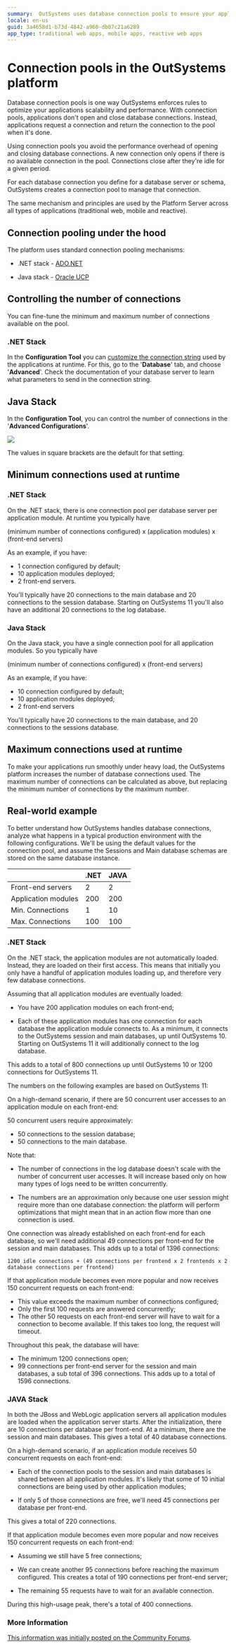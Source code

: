 ```yaml
---
summary:  OutSystems uses database connection pools to ensure your applications perform well as they scale. Read more to learn how the OutSystems platform uses  connection pools.
locale: en-us
guid: 3a4658d1-b73d-4842-a960-db07c21a6289
app_type: traditional web apps, mobile apps, reactive web apps
---
```


# Connection pools in the OutSystems platform

Database connection pools is one way OutSystems enforces rules to optimize your applications scalability and performance. With connection pools, applications don't open and close database connections. Instead, applications request a connection and return the connection to the pool when it's done.

Using connection pools you avoid the performance overhead of opening and closing database connections. A  new connection only opens if there is no available connection in the pool. Connections close after they're idle for a given period.

For each database connection you define for a database server or schema, OutSystems creates a connection pool to manage that connection.

The same mechanism and principles are used by the Platform Server across all types of applications (traditional web, mobile and reactive).

## Connection pooling under the hood

The platform uses standard connection pooling mechanisms:

* .NET stack - [ADO.NET](https://msdn.microsoft.com/en-us/library/8xx3tyca(v=vs.100).aspx)

* Java stack - [Oracle UCP](http://docs.oracle.com/cd/B28359_01/java.111/e10788/intro.htm#BABHFGCA)

## Controlling the number of connections

You can fine-tune the minimum and maximum number of connections available on the pool.

### .NET Stack

In the **Configuration Tool** you can [customize the connection string](https://success.outsystems.com/Documentation/11/Reference/Configuration_Tool/Platform_Tab/Platform_Tab_in_Azure_SQL_Database_%2F%2F_SQL_Server_database) used by the applications at runtime. For this, go to the '**Database**' tab, and choose '**Advanced**'. Check the documentation of your database server to learn what parameters to send in the connection string.

## Java Stack

In the **Configuration Tool**, you can control the number of connections in the '**Advanced Configurations**'.

![ ](images/connection-pools_0.png)

The values in square brackets are the default for that setting.

## Minimum connections used at runtime

### .NET Stack

On the .NET stack, there is one connection pool per database server per application module. At runtime you typically have

(minimum number of connections configured) x (application modules) x (front-end servers)

As an example, if you have:

* 1 connection configured by default;
* 10 application modules deployed;
* 2 front-end servers.

You'll typically have 20 connections to the main database and 20 connections to the session database. Starting on OutSystems 11 you'll also have an additional 20 connections to the log database.

### Java Stack

On the Java stack, you have a single connection pool for all application modules. So you typically have

(minimum number of connections configured) x (front-end servers)

As an example, if you have:

* 10 connection configured by default;
* 10 application modules deployed;
* 2 front-end servers

You'll typically have 20 connections to the main database, and 20 connections to the sessions database.

## Maximum connections used at runtime

To make your applications run smoothly under heavy load, the OutSystems platform increases the number of database connections used. The maximum number of connections can be calculated as above, but replacing the minimum number of connections by the maximum number.

## Real-world example

To better understand how OutSystems handles database connections, analyze what happens in a typical production environment with the following configurations. We'll be using the default values for the connection pool, and assume the Sessions and Main database schemas are stored on the same database instance.

|                     | .NET | JAVA |
|---------------------|------|------|
| Front-end servers   | 2    | 2    |
| Application modules | 200  | 200  |
| Min. Connections    | 1    | 10   |
| Max. Connections    | 100  | 100  |

### .NET Stack

On the .NET stack, the application modules are not automatically loaded. Instead, they are loaded on their first access. This means that initially you only have a handful of application modules loading up, and therefore very few database connections.

Assuming that all application modules are eventually loaded:

* You have 200 application modules on each front-end;

* Each of these application modules has one connection for each database the application module connects to. As a minimum, it connects to the OutSystems session and main databases, up until OutSystems 10. Starting on OutSystems 11 it will additionally connect to the log database.

This adds to a total of 800 connections up until OutSystems 10 or 1200 connections for OutSystems 11.

<div class="info" markdown="1">

The numbers on the following examples are based on OutSystems 11:

On a high-demand scenario, if there are 50 concurrent user accesses to an application module on each front-end:

50 concurrent users require approximately:

* 50 connections to the session database;
* 50 connections to the main database.

</div>

<div class="info" markdown="1">

Note that:

* The number of connections in the log database doesn't scale with the number of concurrent user accesses. It will increase based only on how many types of logs need to be written concurrently.

* The numbers are an approximation only because one user session might require more than one database connection: the platform will perform optimizations that might mean that in an action flow more than one connection is used.

</div>

One connection was already established on each front-end for each database, so we'll need additional 49 connections per front-end for the session and main databases. This adds up to a total of 1396 connections:

``1200 idle connections + (49 connections per frontend x 2 frontends x 2 database connections per frontend)``

If that application module becomes even more popular and now receives 150 concurrent requests on each front-end:

* This value exceeds the maximum number of connections configured;
* Only the first 100 requests are answered concurrently;
* The other 50 requests on each front-end server will have to wait for a connection to become available. If this takes too long, the request will timeout.

Throughout this peak, the database will have:

* The minimum 1200 connections open;
* 99 connections per front-end server for the session and main databases, a sub total of 396 connections.
This adds up to a total of 1596 connections.

### JAVA Stack

In both the JBoss and WebLogic application servers all application modules are loaded when the application server starts. After the initialization, there are 10 connections per database per front-end. At a minimum, there are the session and main databases. This gives a total of 40 database connections.

On a high-demand scenario, if an application module receives 50 concurrent requests on each front-end:

* Each of the connection pools to the session and main databases is shared between all application modules. It's likely that some of 10 initial connections are being used by other application modules;

* If only 5 of those connections are free, we'll need 45 connections per database per front-end.

This gives a total of 220 connections.

If that application module becomes even more popular and now receives 150 concurrent requests on each front-end:

* Assuming we still have 5 free connections;

* We can create another 95 connections before reaching the maximum configured. This creates a total of 190 connections per front-end server;

* The remaining 55 requests have to wait for an available connection.

During this high-usage peak, there's a total of 400 connections.

### More Information

[This information was initially posted on the Community Forums](https://www.outsystems.com/forums/discussion/15171//).
